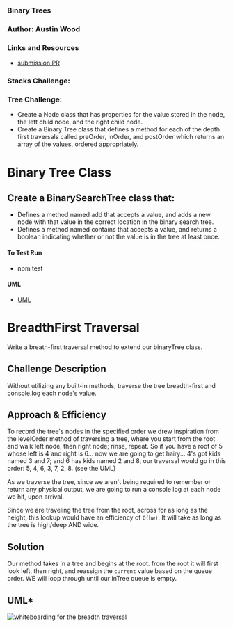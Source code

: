 ### Binary Trees
### Author: Austin Wood

### Links and Resources
* [submission PR](https://github.com/austin-wood-401-advanced-javascript/data-structures-and-algorithms/pull/10)
  
### Stacks Challenge:

### Tree Challenge:
* Create a Node class that has properties for the value stored in the node, the left child node, and the right child node.
* Create a Binary Tree class that defines a method for each of the depth first traversals called preOrder, inOrder, and postOrder which returns an array of the values, ordered appropriately.

# Binary Tree Class
##  Create a BinarySearchTree class that:
* Defines a method named add that accepts a value, and adds a new node with that value in the correct location in the binary search tree.
* Defines a method named contains that accepts a value, and returns a boolean indicating whether or not the value is in the tree at least once.
#### To Test Run
* npm test


#### UML
* [UML](https://github.com/austin-wood-401-advanced-javascript/data-structures-and-algorithms/blob/master/tree/assets/FizzBuzzTree.jpg)

# BreadthFirst Traversal
Write a breath-first traversal method to extend our binaryTree class. 

## Challenge Description
Without utilizing any built-in methods, traverse the tree breadth-first and console.log each node's value.

## Approach & Efficiency
To record the tree's nodes in the specified order we drew inspiration from the levelOrder method of traversing a tree, where you start from the root and walk left node, then right node; rinse, repeat. So if you have a root of 5 whose left is 4 and right is 6... now we are going to get hairy... 4's got kids named 3 and 7; and 6 has kids named 2 and 8, our traversal would go in this order: 5, 4, 6, 3, 7, 2, 8. (see the UML)

As we traverse the tree, since we aren't being required to remember or return any physical output, we are going to run a console log at each node we hit, upon arrival.

Since we are traveling the tree from the root, across for as long as the height, this lookup would have an efficiency of `O(hw)`. It will take as long as the tree is high/deep AND wide.

## Solution
Our method takes in a tree and begins at the root. from the root it will first look left, then right, and reassign the `current` value based on the queue order. WE will loop through until our inTree queue is empty.

## UML*
![whiteboarding for the breadth traversal](https://github.com/austin-wood-401-advanced-javascript/data-structures-and-algorithms/blob/master/tree/assets/8.8UML.jpg)
